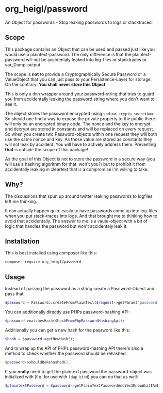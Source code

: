 # org_heigl/password

An Object for passwords - Stop leaking passwords to logs or stacktraces!

## Scope

This package contains an Object that can be used and passed just like you would
use a plaintext-password. The only difference is that the plaintext-password will not
be accidentaly leaked into log-files or stacktraces or var_Dump-output.

The scope is **not** to provide a Cryptographically Secure Password or a ValueObject
that you can just pass to your Persistence-Layer for storage. On the contrary. **You shall
never store this Object**

This is only a thin wrapper around your password-string that tries to guard you from
accidentally leaking the password string where you don't want to see it.

The object stores the password encrypted using `sodium_crypto_secretbox`. So should one
find a way to expose the private property to the public there will only be an encrypted
binary code. The nonce and the key to encrypt and decrypt are stored in constants and
will be replaced on every request. So when you create two Password-objects within one
request they will both use the same nonce and key. As those value are stored as constants
they will not leak by accident. You will have to actively address them. Preventing **that**
is outside the scope of this package!

As the goal of this Object is not to store the password in a secure way (you will
use a hashing algorithm for that, won't you?) but to prohibit it from accidentally
leaking in cleartext that is a compromise I'm willing to take.

## Why?

The discussions that spun up around twitter leaking passwords to logfiles left me thinking.

It can actually happen quite easily to have passwords come up into log-files when
you put stack-traces into logs. And that brought me to thinking how to avoid that
accidentally. The answer to me is a vaule-object with a bit of logic that handles the password but
won't accidentaly leak it.

## Installation

This is best installed using composer like this:

```bash
composer require org_heigl/password
```

## Usage

Instead of passing the password as a string create a Password-Object and pass that.

```php
$password = Password::createFromPlainText($request->getParam('password'));
```

You can additionally directly use PHPs password-hashing API:

```php
$password->matchesHash($hashFromPhpPasswordHashingApi);
```

Additionally you can get a new hash for the password like this:

```php
$hash = $password->getNewHash();
```

And to wrap up the API of PHPs password-hashing API there's also a method to check
whether the password should be rehashed

```php
$password->shouldBeRehashed();
```

If you **really** need to get the plaintext password the password-object was initialized with
(f.e. for use with ```ldap_bind```) you can do that as well:

```php
$plaintextPassword = $password->getPlainTextPasswordAndYesIKnowWhatIAmDoingHere();
```


